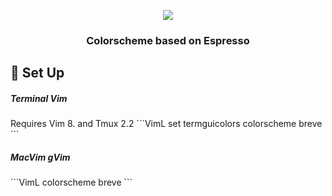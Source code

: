 <p align="center">
<img src="https://user-images.githubusercontent.com/11221489/46771659-6886bc80-cca9-11e8-89b1-9ade979cd778.png"/>
</p>
<h3 align="center">Colorscheme based on Espresso</h3>

:space_invader: Set Up
------

<h5>Terminal Vim</h5>
Requires Vim 8. and Tmux 2.2
```VimL
set termguicolors
colorscheme breve
```

<h5>MacVim gVim</h5>
```VimL
colorscheme breve
```
